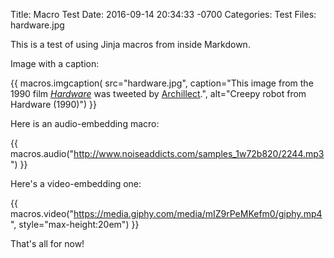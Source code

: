 Title: Macro Test
Date: 2016-09-14 20:34:33 -0700
Categories: Test
Files: hardware.jpg

This is a test of using Jinja macros from inside Markdown.

<!--more-->

Image with a caption:

{{ macros.imgcaption(
	src="hardware.jpg",
	caption="This image from the 1990 film [_Hardware_](http://www.imdb.com/title/tt0099740/) was tweeted by [Archillect](https://twitter.com/archillect).",
	alt="Creepy robot from Hardware (1990)")
}}

Here is an audio-embedding macro:

{{ macros.audio("http://www.noiseaddicts.com/samples_1w72b820/2244.mp3") }}

Here's a video-embedding one:

{{ macros.video("https://media.giphy.com/media/mIZ9rPeMKefm0/giphy.mp4", style="max-height:20em") }}

That's all for now!
